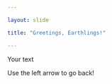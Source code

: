 ```yaml
---

layout: slide

title: "Greetings, Earthlings!"

---
```


Your text

Use the left arrow to go back!
